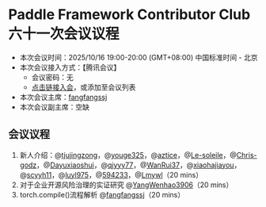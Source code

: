 # Paddle Framework Contributor Club 六十一次会议议程

- 本次会议时间：2025/10/16 19:00-20:00 (GMT+08:00) 中国标准时间 - 北京
- 本次会议接入方式：【腾讯会议】
  - 会议密码：无
  - [点击链接入会](https://meeting.tencent.com/dm/Q3Sp9t1I6v6D)，或添加至会议列表
- 本次会议主席：[fangfangssj](https://github.com/fangfangssj)
- 本次会议副主席：空缺

## 会议议程

1. 新人介绍：@[tjujingzong](https://github.com/tjujingzong)，@[youge325](https://github.com/youge325)，@[aztice](https://github.com/aztice)，@[Le-soleile](https://github.com/Le-soleile)，@[Chris-godz](https://github.com/Chris-godz)，@[Dayuxiaoshui](https://github.com/Dayuxiaoshui)，@[qjyyy77](https://github.com/qjyyy77)，@[WanRui37](https://github.com/WanRui37)，@[xiaohajiayou](https://github.com/xiaohajiayou)，@[scyyh11](https://github.com/scyyh11)，@[luyl975](https://github.com/luyl975)，@[594233](https://github.com/594233)，@[Lmywl](https://github.com/Lmywl)（20 mins）
2. 对于企业开源风险治理的实证研究 @[YangWenhao3906](https://github.com/YangWenhao3906)（20 mins）
3. torch.compile()流程解析 @[fangfangssj](https://github.com/fangfangssj)（20 mins）
